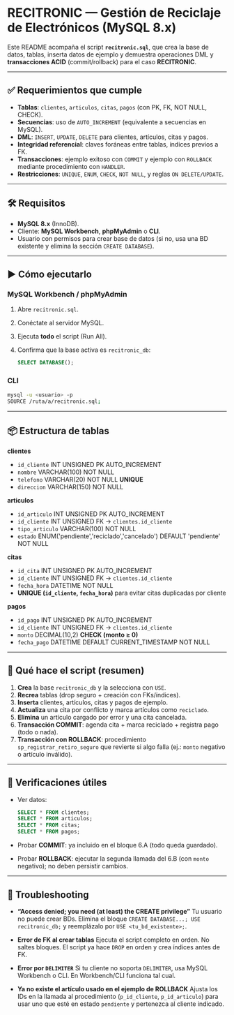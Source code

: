 # RECITRONIC — Gestión de Reciclaje de Electrónicos (MySQL 8.x)

Este README acompaña el script **`recitronic.sql`**, que crea la base de datos, tablas, inserta datos de ejemplo y demuestra operaciones DML y **transacciones ACID** (commit/rollback) para el caso **RECITRONIC**.

---

## ✅ Requerimientos que cumple

* **Tablas**: `clientes`, `articulos`, `citas`, `pagos` (con PK, FK, NOT NULL, CHECK).
* **Secuencias**: uso de `AUTO_INCREMENT` (equivalente a secuencias en MySQL).
* **DML**: `INSERT`, `UPDATE`, `DELETE` para clientes, artículos, citas y pagos.
* **Integridad referencial**: claves foráneas entre tablas, índices previos a FK.
* **Transacciones**: ejemplo exitoso con `COMMIT` y ejemplo con `ROLLBACK` mediante procedimiento con `HANDLER`.
* **Restricciones**: `UNIQUE`, `ENUM`, `CHECK`, `NOT NULL`, y reglas `ON DELETE/UPDATE`.

---

## 🛠 Requisitos

* **MySQL 8.x** (InnoDB).
* Cliente: **MySQL Workbench**, **phpMyAdmin** o **CLI**.
* Usuario con permisos para crear base de datos (si no, usa una BD existente y elimina la sección `CREATE DATABASE`).

---

## ▶️ Cómo ejecutarlo

### MySQL Workbench / phpMyAdmin

1. Abre `recitronic.sql`.
2. Conéctate al servidor MySQL.
3. Ejecuta **todo** el script (Run All).
4. Confirma que la base activa es `recitronic_db`:

   ```sql
   SELECT DATABASE();
   ```

### CLI

```bash
mysql -u <usuario> -p
SOURCE /ruta/a/recitronic.sql;
```

---

## 📦 Estructura de tablas

**clientes**

* `id_cliente` INT UNSIGNED PK AUTO\_INCREMENT
* `nombre` VARCHAR(100) NOT NULL
* `telefono` VARCHAR(20) NOT NULL **UNIQUE**
* `direccion` VARCHAR(150) NOT NULL

**articulos**

* `id_articulo` INT UNSIGNED PK AUTO\_INCREMENT
* `id_cliente` INT UNSIGNED FK → `clientes.id_cliente`
* `tipo_articulo` VARCHAR(100) NOT NULL
* `estado` ENUM('pendiente','reciclado','cancelado') DEFAULT 'pendiente' NOT NULL

**citas**

* `id_cita` INT UNSIGNED PK AUTO\_INCREMENT
* `id_cliente` INT UNSIGNED FK → `clientes.id_cliente`
* `fecha_hora` DATETIME NOT NULL
* **UNIQUE (`id_cliente`, `fecha_hora`)** para evitar citas duplicadas por cliente

**pagos**

* `id_pago` INT UNSIGNED PK AUTO\_INCREMENT
* `id_cliente` INT UNSIGNED FK → `clientes.id_cliente`
* `monto` DECIMAL(10,2) **CHECK (monto ≥ 0)**
* `fecha_pago` DATETIME DEFAULT CURRENT\_TIMESTAMP NOT NULL

---

## 🧪 Qué hace el script (resumen)

1. **Crea** la base `recitronic_db` y la selecciona con `USE`.
2. **Recrea** tablas (drop seguro + creación con FKs/índices).
3. **Inserta** clientes, artículos, citas y pagos de ejemplo.
4. **Actualiza** una cita por conflicto y marca artículos como `reciclado`.
5. **Elimina** un artículo cargado por error y una cita cancelada.
6. **Transacción COMMIT**: agenda cita + marca reciclado + registra pago (todo o nada).
7. **Transacción con ROLLBACK**: procedimiento `sp_registrar_retiro_seguro` que revierte si algo falla (ej.: `monto` negativo o artículo inválido).

---

## 🔎 Verificaciones útiles

* Ver datos:

  ```sql
  SELECT * FROM clientes;
  SELECT * FROM articulos;
  SELECT * FROM citas;
  SELECT * FROM pagos;
  ```
* Probar **COMMIT**: ya incluido en el bloque 6.A (todo queda guardado).
* Probar **ROLLBACK**: ejecutar la segunda llamada del 6.B (con `monto` negativo); no deben persistir cambios.

---

## 🧰 Troubleshooting

* **“Access denied; you need (at least) the CREATE privilege”**
  Tu usuario no puede crear BDs. Elimina el bloque `CREATE DATABASE...; USE recitronic_db;` y reemplázalo por `USE <tu_bd_existente>;`.

* **Error de FK al crear tablas**
  Ejecuta el script completo en orden. No saltes bloques. El script ya hace `DROP` en orden y crea índices antes de FK.

* **Error por `DELIMITER`**
  Si tu cliente no soporta `DELIMITER`, usa MySQL Workbench o CLI. En Workbench/CLI funciona tal cual.

* **Ya no existe el artículo usado en el ejemplo de ROLLBACK**
  Ajusta los IDs en la llamada al procedimiento (`p_id_cliente`, `p_id_articulo`) para usar uno que esté en estado `pendiente` y pertenezca al cliente indicado.




